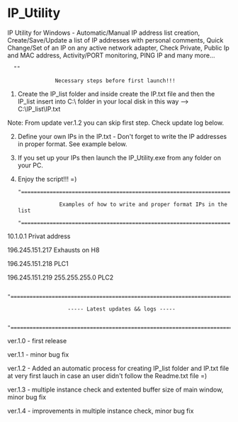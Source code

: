 # IP_Utility
IP Utility for Windows - Automatic/Manual IP address list creation, Create/Save/Update a list of IP addresses with personal comments, Quick Change/Set of an IP on any active network adapter, Check Private, Public Ip and MAC address, Activity/PORT monitoring, PING IP and many more...

	  ""

				   Necessary steps before first launch!!!
				
	 

1. Create the IP_list folder and inside create the IP.txt file and then the IP_list insert into C:\ folder in your local disk in this way --> C:\IP_list\IP.txt 

Note: From update ver.1.2 you can skip first step. Check update log below.

2. Define your own IPs in the IP.txt - Don't forget to write the IP addresses in proper format. See example below.

3. If you set up your IPs then launch the IP_Utility.exe from any folder on your PC.

4. Enjoy the script!!! =) 

	   "========================================================================================"
	  
			      	Examples of how to write and proper format IPs in the list    
		
	   "========================================================================================"

10.1.0.1 Privat address

196.245.151.217 Exhausts on H8

196.245.151.218 PLC1

196.245.151.219 255.255.255.0 PLC2

	  "========================================================================================"

		     	 	   ----- Latest updates && logs -----
			 
	  "========================================================================================"

ver.1.0 - first release 

ver.1.1 - minor bug fix

ver.1.2 - Added an automatic process for creating IP_list folder and IP.txt file at very first lauch in case an user didn't follow the Readme.txt file =)

ver.1.3 - multiple instance check and extented buffer size of main window, minor bug fix

ver.1.4 - improvements in multiple instance check, minor bug fix

